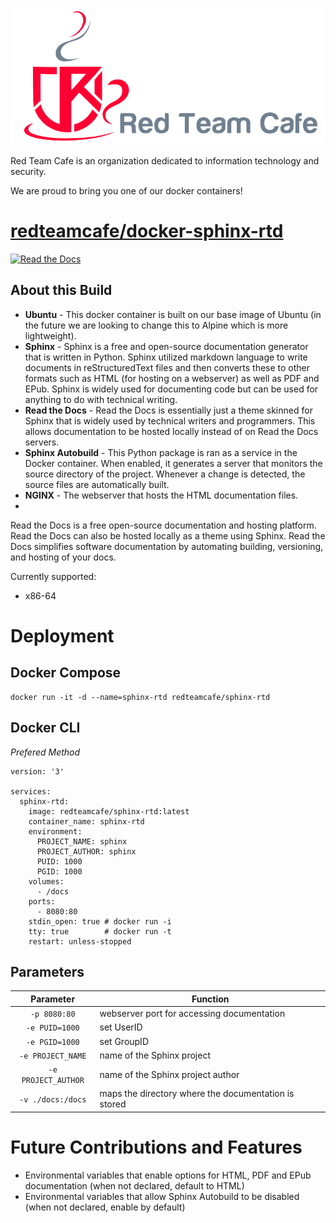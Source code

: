 [![redteamcafe.com](https://github.com/redteamcafe/docker-temp/raw/main/redteamcafe-logo.png)](https://redteamcafe.com)

Red Team Cafe is an organization dedicated to information technology and security.

We are proud to bring you one of our docker containers!

# [redteamcafe/docker-sphinx-rtd](https://github.com/redteamcafe/docker-sphinx-rtd)

[![Read the Docs](https://read-the-docs-guidelines.readthedocs-hosted.com/_downloads/731c436d154e84ae4d3c2430d62c6020/logo-wordmark-dark.svg)](https://readthedocs.org/)

## About this Build

* **Ubuntu** - This docker container is built on our base image of Ubuntu (in the future we are looking to change this to Alpine which is more lightweight).
* **Sphinx** - Sphinx is a free and open-source documentation generator that is written in Python. Sphinx utilized markdown language to write documents in reStructuredText files and then converts these to other formats such as HTML (for hosting on a webserver) as well as PDF and EPub. Sphinx is widely used for documenting code but can be used for anything to do with technical writing.
* **Read the Docs** - Read the Docs is essentially just a theme skinned for Sphinx that is widely used by technical writers and programmers. This allows documentation to be hosted locally instead of on Read the Docs servers.
* **Sphinx Autobuild** - This Python package is ran as a service in the Docker container. When enabled, it generates a server that monitors the source directory of the project. Whenever a change is detected, the source files are automatically built.
* **NGINX** - The webserver that hosts the HTML documentation files.
* 
Read the Docs is a free open-source documentation and hosting platform. Read the Docs can also be hosted locally as a theme using Sphinx. Read the Docs simplifies software documentation by automating building, versioning, and hosting of your docs. 

Currently supported:
* x86-64

# Deployment

## Docker Compose

```
docker run -it -d --name=sphinx-rtd redteamcafe/sphinx-rtd
```

## Docker CLI

*Prefered Method*

```
version: '3'

services:
  sphinx-rtd:
    image: redteamcafe/sphinx-rtd:latest
    container_name: sphinx-rtd
    environment:
      PROJECT_NAME: sphinx
      PROJECT_AUTHOR: sphinx
      PUID: 1000
      PGID: 1000
    volumes:
      - /docs
    ports:
      - 8080:80
    stdin_open: true # docker run -i
    tty: true        # docker run -t
    restart: unless-stopped
```
## Parameters
| Parameter | Function |
| :----: | --- |
| `-p 8080:80` | webserver port for accessing documentation |
| `-e PUID=1000` | set UserID |
| `-e PGID=1000` | set GroupID |
| `-e PROJECT_NAME` | name of the Sphinx project |
| `-e PROJECT_AUTHOR` | name of the Sphinx project author |
| `-v ./docs:/docs` | maps the directory where the documentation is stored |

# Future Contributions and Features
* Environmental variables that enable options for HTML, PDF and EPub documentation (when not declared, default to HTML)
* Environmental variables that allow Sphinx Autobuild to be disabled (when not declared, enable by default)



